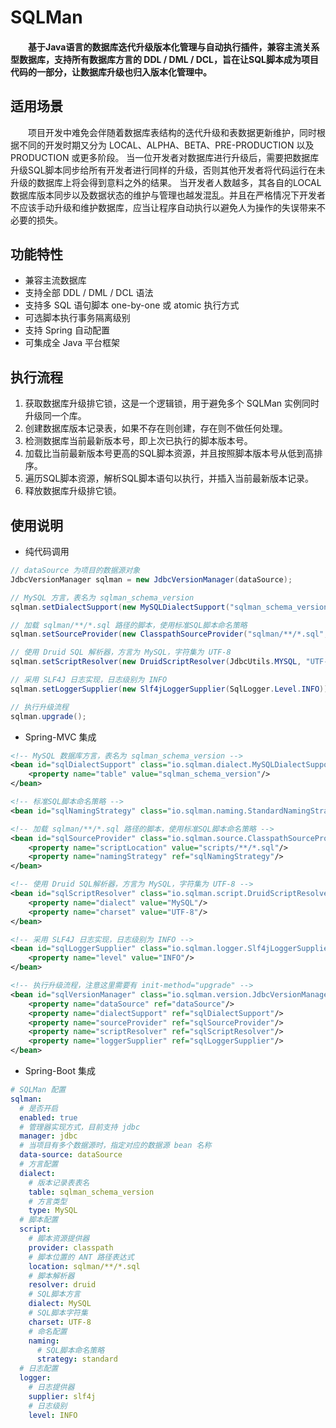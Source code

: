 # SQLMan 
#### &emsp;&emsp;基于Java语言的数据库迭代升级版本化管理与自动执行插件，兼容主流关系型数据库，支持所有数据库方言的 DDL / DML / DCL，旨在让SQL脚本成为项目代码的一部分，让数据库升级也归入版本化管理中。

## 适用场景
&emsp;&emsp;项目开发中难免会伴随着数据库表结构的迭代升级和表数据更新维护，同时根据不同的开发时期又分为 LOCAL、ALPHA、BETA、PRE-PRODUCTION 以及 PRODUCTION 或更多阶段。
当一位开发者对数据库进行升级后，需要把数据库升级SQL脚本同步给所有开发者进行同样的升级，否则其他开发者将代码运行在未升级的数据库上将会得到意料之外的结果。
当开发者人数越多，其各自的LOCAL数据库版本同步以及数据状态的维护与管理也越发混乱。并且在严格情况下开发者不应该手动升级和维护数据库，应当让程序自动执行以避免人为操作的失误带来不必要的损失。

## 功能特性
* 兼容主流数据库
* 支持全部 DDL / DML / DCL 语法
* 支持多 SQL 语句脚本 one-by-one 或 atomic 执行方式
* 可选脚本执行事务隔离级别
* 支持 Spring 自动配置
* 可集成全 Java 平台框架

## 执行流程
1. 获取数据库升级排它锁，这是一个逻辑锁，用于避免多个 SQLMan 实例同时升级同一个库。
2. 创建数据库版本记录表，如果不存在则创建，存在则不做任何处理。
3. 检测数据库当前最新版本号，即上次已执行的脚本版本号。
4. 加载比当前最新版本号更高的SQL脚本资源，并且按照脚本版本号从低到高排序。
5. 遍历SQL脚本资源，解析SQL脚本语句以执行，并插入当前最新版本记录。
6. 释放数据库升级排它锁。

## 使用说明
* 纯代码调用
```java
// dataSource 为项目的数据源对象
JdbcVersionManager sqlman = new JdbcVersionManager(dataSource);

// MySQL 方言，表名为 sqlman_schema_version
sqlman.setDialectSupport(new MySQLDialectSupport("sqlman_schema_version"));

// 加载 sqlman/**/*.sql 路径的脚本，使用标准SQL脚本命名策略
sqlman.setSourceProvider(new ClasspathSourceProvider("sqlman/**/*.sql", new StandardNamingStrategy()));

// 使用 Druid SQL 解析器，方言为 MySQL，字符集为 UTF-8
sqlman.setScriptResolver(new DruidScriptResolver(JdbcUtils.MYSQL, "UTF-8"));

// 采用 SLF4J 日志实现，日志级别为 INFO
sqlman.setLoggerSupplier(new Slf4jLoggerSupplier(SqlLogger.Level.INFO));

// 执行升级流程
sqlman.upgrade();
```

* Spring-MVC 集成
```xml
<!-- MySQL 数据库方言，表名为 sqlman_schema_version -->
<bean id="sqlDialectSupport" class="io.sqlman.dialect.MySQLDialectSupport">
    <property name="table" value="sqlman_schema_version"/>
</bean>

<!-- 标准SQL脚本命名策略 -->
<bean id="sqlNamingStrategy" class="io.sqlman.naming.StandardNamingStrategy"/>

<!-- 加载 sqlman/**/*.sql 路径的脚本，使用标准SQL脚本命名策略 -->
<bean id="sqlSourceProvider" class="io.sqlman.source.ClasspathSourceProvider">
    <property name="scriptLocation" value="scripts/**/*.sql"/>
    <property name="namingStrategy" ref="sqlNamingStrategy"/>
</bean>

<!-- 使用 Druid SQL解析器，方言为 MySQL，字符集为 UTF-8 -->
<bean id="sqlScriptResolver" class="io.sqlman.script.DruidScriptResolver">
    <property name="dialect" value="MySQL"/>
    <property name="charset" value="UTF-8"/>
</bean>

<!-- 采用 SLF4J 日志实现，日志级别为 INFO -->
<bean id="sqlLoggerSupplier" class="io.sqlman.logger.Slf4jLoggerSupplier">
    <property name="level" value="INFO"/>
</bean>

<!-- 执行升级流程，注意这里需要有 init-method="upgrade" -->
<bean id="sqlVersionManager" class="io.sqlman.version.JdbcVersionManager" init-method="upgrade">
    <property name="dataSource" ref="dataSource"/>
    <property name="dialectSupport" ref="sqlDialectSupport"/>
    <property name="sourceProvider" ref="sqlSourceProvider"/>
    <property name="scriptResolver" ref="sqlScriptResolver"/>
    <property name="loggerSupplier" ref="sqlLoggerSupplier"/>
</bean>
```

* Spring-Boot 集成
```yaml
# SQLMan 配置
sqlman:
  # 是否开启
  enabled: true
  # 管理器实现方式，目前支持 jdbc
  manager: jdbc
  # 当项目有多个数据源时，指定对应的数据源 bean 名称
  data-source: dataSource
  # 方言配置
  dialect:
    # 版本记录表表名
    table: sqlman_schema_version
    # 方言类型
    type: MySQL
  # 脚本配置
  script:
    # 脚本资源提供器
    provider: classpath
    # 脚本位置的 ANT 路径表达式
    location: sqlman/**/*.sql
    # 脚本解析器
    resolver: druid
    # SQL脚本方言
    dialect: MySQL
    # SQL脚本字符集
    charset: UTF-8
    # 命名配置
    naming:
      # SQL脚本命名策略
      strategy: standard
  # 日志配置
  logger:
    # 日志提供器
    supplier: slf4j
    # 日志级别
    level: INFO
```